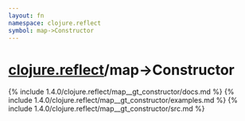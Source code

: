 ```yaml
---
layout: fn
namespace: clojure.reflect
symbol: map->Constructor
---
```


# [clojure.reflect](../)/map->Constructor

{% include 1.4.0/clojure.reflect/map__gt_constructor/docs.md %}
{% include 1.4.0/clojure.reflect/map__gt_constructor/examples.md %}
{% include 1.4.0/clojure.reflect/map__gt_constructor/src.md %}

